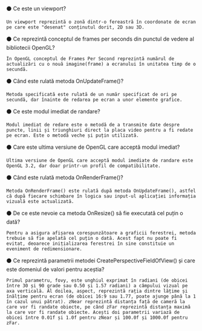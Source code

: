 ⚫ Ce este un viewport?

	Un viewport reprezintă o zonă dintr-o fereastră în coordonate de ecran pe care este "desenat" conținutul dorit, 2D sau 3D.

⚫ Ce reprezintă conceptul de frames per seconds din punctul de vedere al bibliotecii OpenGL? 

	În OpenGL conceptul de Frames Per Second reprezintă numărul de actualizări cu o nouă imagine(frame) a ecranului în unitatea timp de o secundă.

⚫ Când este rulată metoda OnUpdateFrame()?

	Metoda specificată este rulată de un număr specificat de ori pe secundă, dar înainte de redarea pe ecran a unor elemente grafice.

⚫ Ce este modul imediat de randare?

	Modul imediat de redare este o metodă de a transmite date despre puncte, linii și triunghiuri direct la placa video pentru a fi redate pe ecran. Este o metodă veche și puțin utilizată.

⚫ Care este ultima versiune de OpenGL care acceptă modul imediat?

	Ultima versiune de OpenGL care acceptă modul imediate de randare este OpenGL 3.2, dar doar printr-un profil de compatibilitate.

⚫ Când este rulată metoda OnRenderFrame()?

	Metoda OnRenderFrame() este rulată după metoda OnUpdateFrame(), astfel că după fiecare schimbare în logica sau input-ul aplicației informația vizuală este actualizată.

⚫ De ce este nevoie ca metoda OnResize() să fie executată cel puțin o dată?

	Pentru a asigura afișarea corespunzătoare a graficii ferestrei, metoda trebuie să fie apelată cel puțin o dată. Acest fapt nu poate fi evitat, deoarece inițializarea ferestrei în sine constituie un eveniment de redimensionare.

⚫ Ce reprezintă parametrii metodei CreatePerspectiveFieldOfView() și care este domeniul de valori pentru aceștia?

	Primul parametru, fovy, este unghiul exprimat în radiani (de obicei între 30 și 90 grade sau 0.50 și 1.57 radiani) a câmpului vizual pe axa verticală. Al doilea, aspect, reprezintă rația dintre lățime și înălțime pentru ecran (de obicei 16:9 sau 1.77, poate ajunge până la 1 în cazul unui pătrat). zNear reprezintă distanța față de cameră la care vor fi randate obiecte, pe când zFar reprezintă distanța maximă la care vor fi randate obiecte. Acești doi parametrii variază de obicei între 0.01f și 1.0f pentru zNear și 100.0f și 1000.0f pentru zFar.